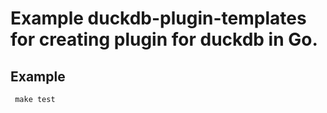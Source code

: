 # Example duckdb-plugin-templates for creating plugin for duckdb in Go.

## Example
```
 make test
 
```
